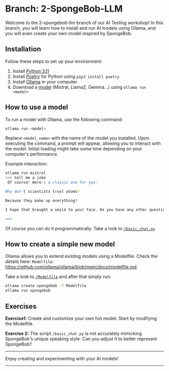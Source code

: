 # Branch: 2-SpongeBob-LLM

Welcome to the 2-spongebob-llm branch of our AI Testing workshop! In this branch, you will learn how to install and run AI models using Ollama, and you will even create your own model inspired by SpongeBob.

## Installation

Follow these steps to set up your environment:

1. Install [Python 3.11](https://www.python.org/downloads/release/python-3119/)
2. Install [Poetry](https://python-poetry.org/) for Python using `pip3 install poetry` 
3. Install [Ollama](https://ollama.com/download) in your computer.
4. Download a [model](https://ollama.com/library) (Mistral, Llama2, Gemma...) using `ollama run <model>`

## How to use a model

To run a model with Ollama, use the following command:

```bash
ollama run <model>
```
Replace `<model_name>` with the name of the model you installed. Upon executing the command, a prompt will appear, allowing you to interact with the model. Initial loading might take some time depending on your computer's performance.

Example interaction:

```bash
ollama run mistral
>>> tell me a joke
 Of course! Here's a classic one for you:

Why don't scientists trust atoms?

Because they make up everything!

I hope that brought a smile to your face. Do you have any other questions or topics you'd like me to help with?

>>> 
```

Of course you can do it programmatically. Take a look to [`/basic_chat.py`](/basic_chat.py)

## How to create a simple new model

Ollama allows you to extend existing models using a Modelfile. Check the details here: `Modelfile`: https://github.com/ollama/ollama/blob/main/docs/modelfile.md.

Take a look to [`/Modelfile`](/Modelfile) and after that simply run:

```bash
ollama create spongebob -f Modelfile
ollama run spongebob
```

## Exercises

**Exercise1:**
Create and customize your own fun model. Start by modifying the Modelfile.

**Exercise 2:**
The script `/basic_chat.py` is not accurately mimicking SpongeBob's unique speaking style. Can you adjust it to better represent SpongeBob?

---

Enjoy creating and experimenting with your AI models!

---